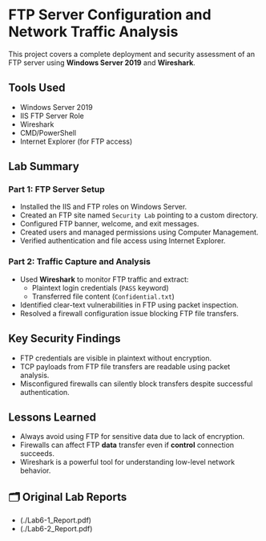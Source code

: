 # FTP Server Configuration and Network Traffic Analysis

This project covers a complete deployment and security assessment of an FTP server using **Windows Server 2019** and **Wireshark**.

## Tools Used
- Windows Server 2019
- IIS FTP Server Role
- Wireshark
- CMD/PowerShell
- Internet Explorer (for FTP access)

## Lab Summary

### Part 1: FTP Server Setup
- Installed the IIS and FTP roles on Windows Server.
- Created an FTP site named `Security Lab` pointing to a custom directory.
- Configured FTP banner, welcome, and exit messages.
- Created users and managed permissions using Computer Management.
- Verified authentication and file access using Internet Explorer.

### Part 2: Traffic Capture and Analysis
- Used **Wireshark** to monitor FTP traffic and extract:
  - Plaintext login credentials (`PASS` keyword)
  - Transferred file content (`Confidential.txt`)
- Identified clear-text vulnerabilities in FTP using packet inspection.
- Resolved a firewall configuration issue blocking FTP file transfers.

## Key Security Findings
- FTP credentials are visible in plaintext without encryption.
- TCP payloads from FTP file transfers are readable using packet analysis.
- Misconfigured firewalls can silently block transfers despite successful authentication.

## Lessons Learned
- Always avoid using FTP for sensitive data due to lack of encryption.
- Firewalls can affect FTP **data** transfer even if **control** connection succeeds.
- Wireshark is a powerful tool for understanding low-level network behavior.

## 🗂 Original Lab Reports
- (./Lab6-1_Report.pdf)
- (./Lab6-2_Report.pdf)
